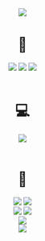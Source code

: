 <div align="center">
  <img src="https://capsule-render.vercel.app/api?type=venom&color=gradient&height=200&section=header&text=안녕하세요!%20전%20라희에요!&fontSize=50"/>
  <br>
  <h1>📖</h1>
  <img src="https://img.shields.io/badge/HTML5-E34F26?style=for-the-badge&logo=html5&logoColor=white"/> <img src="https://img.shields.io/badge/CSS3-1572B6?style=for-the-badge&logo=css3&logoColor=white"/> <img src="https://img.shields.io/badge/JavaScript-F7DF1E?style=for-the-badge&logo=JavaScript&logoColor=black">
  <br>
  <br>

  <h1>💻</h1>
  <img src="https://img.shields.io/badge/Swift-FA7343?style=for-the-badge&logo=swift&logoColor=white">
  <br>
  <br>

  <h1>💭</h1>
  <img src="https://img.shields.io/badge/GitHub-100000?style=for-the-badge&logo=github&logoColor=white"/> <img src="https://img.shields.io/badge/Notion-000000?style=for-the-badge&logo=notion&logoColor=white"/>
  <br>
  <img src="https://img.shields.io/badge/Discord-7289DA?style=for-the-badge&logo=discord&logoColor=white"/> <img src="https://img.shields.io/badge/Slack-4A154B?style=for-the-badge&logo=slack&logoColor=white"/>
  <br>
  <img src="https://img.shields.io/badge/Figma-F24E1E?style=for-the-badge&logo=figma&logoColor=white"/>
  <br>
  <img src="(https://img.shields.io/badge/Adobe%20Photoshop-31A8FF?style=for-the-badge&logo=Adobe%20Photoshop&logoColor=white"/>
</div>
